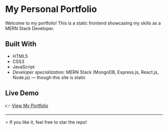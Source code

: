 # My Personal Portfolio

Welcome to my portfolio! This is a static frontend showcasing my skills as a MERN Stack Developer.

##  Built With
- HTML5
- CSS3
- JavaScript
- *Developer specialization:* MERN Stack (MongoDB, Express.js, React.js, Node.js) — though this site is static

##  Live Demo
👉 [View My Portfolio](https://your-username.github.io)

---

⭐ If you like it, feel free to star the repo!

